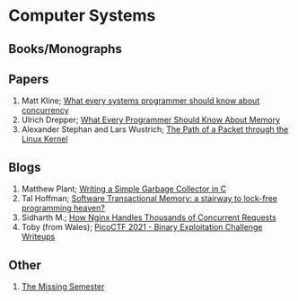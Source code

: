 # Computer Systems
## Books/Monographs
## Papers
1. Matt Kline; [What every systems programmer should know about concurrency](https://assets.bitbashing.io/papers/concurrency-primer.pdf)
2. Ulrich Drepper; [What Every Programmer Should Know About Memory](https://people.freebsd.org/~lstewart/articles/cpumemory.pdf)
3. Alexander Stephan and Lars Wustrich; [The Path of a Packet through the Linux Kernel](https://www.net.in.tum.de/fileadmin/TUM/NET/NET-2024-04-1/NET-2024-04-1_16.pdf)
## Blogs
1. Matthew Plant; [Writing a Simple Garbage Collector in C](https://maplant.com/2020-04-25-Writing-a-Simple-Garbage-Collector-in-C.html)
2. Tal Hoffman; [Software Transactional Memory: a stairway to lock-free programming heaven?](https://medium.com/@talhof8/software-transactional-memory-a-stairway-to-lock-free-programming-heaven-9ca1f4dce23f)
3. Sidharth M.; [How Nginx Handles Thousands of Concurrent Requests
](https://medium.com/@_sidharth_m_/how-nginx-handles-thousands-of-concurrent-requests-202ca1a1cc44)
4. Toby (from Wales); [PicoCTF 2021 - Binary Exploitation Challenge Writeups](https://heartburn.dev/picoctf-2021-binary-exploitation/)
## Other
1. [The Missing Semester](https://missing.csail.mit.edu)
